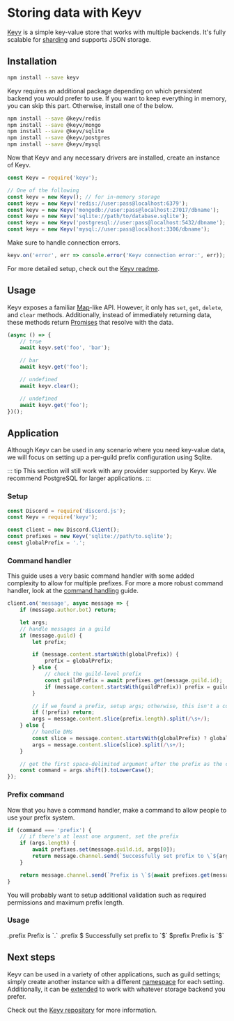 # Storing data with Keyv

[Keyv](https://github.com/lukechilds/keyv) is a simple key-value store that works with multiple backends. It's fully scalable for [sharding](/sharding/) and supports JSON storage.

## Installation

```bash
npm install --save keyv
```

Keyv requires an additional package depending on which persistent backend you would prefer to use. If you want to keep everything in memory, you can skip this part. Otherwise, install one of the below.

```bash
npm install --save @keyv/redis
npm install --save @keyv/mongo
npm install --save @keyv/sqlite
npm install --save @keyv/postgres
npm install --save @keyv/mysql
```

Now that Keyv and any necessary drivers are installed, create an instance of Keyv.
```js
const Keyv = require('keyv');

// One of the following
const keyv = new Keyv(); // for in-memory storage
const keyv = new Keyv('redis://user:pass@localhost:6379');
const keyv = new Keyv('mongodb://user:pass@localhost:27017/dbname');
const keyv = new Keyv('sqlite://path/to/database.sqlite');
const keyv = new Keyv('postgresql://user:pass@localhost:5432/dbname');
const keyv = new Keyv('mysql://user:pass@localhost:3306/dbname');
```

Make sure to handle connection errors.

```js
keyv.on('error', err => console.error('Keyv connection error:', err));
```

For more detailed setup, check out the [Keyv readme](https://github.com/lukechilds/keyv/blob/master/README.md).

## Usage

Keyv exposes a familiar [Map](https://developer.mozilla.org/en-US/docs/Web/JavaScript/Reference/Global_Objects/Map)-like API. However, it only has `set`, `get`, `delete`, and `clear` methods. Additionally, instead of immediately returning data, these methods return [Promises](/additional-info/async-await.md) that resolve with the data.

```js
(async () => {
    // true
    await keyv.set('foo', 'bar');

    // bar
    await keyv.get('foo');

    // undefined
    await keyv.clear();

    // undefined
    await keyv.get('foo');
})();
```

## Application

Although Keyv can be used in any scenario where you need key-value data, we will focus on setting up a per-guild prefix configuration using Sqlite.

::: tip
This section will still work with any provider supported by Keyv. We recommend PostgreSQL for larger applications.
:::

### Setup

```js
const Discord = require('discord.js');
const Keyv = require('keyv');

const client = new Discord.Client();
const prefixes = new Keyv('sqlite://path/to.sqlite');
const globalPrefix = '.';
```

### Command handler

This guide uses a very basic command handler with some added complexity to allow for multiple prefixes. For more a more robust command handler, look at the [command handling](/command-handling/) guide.

```js
client.on('message', async message => {
    if (message.author.bot) return;

    let args;
    // handle messages in a guild
    if (message.guild) {
        let prefix;

        if (message.content.startsWith(globalPrefix)) {
            prefix = globalPrefix;
        } else {
            // check the guild-level prefix
            const guildPrefix = await prefixes.get(message.guild.id);
            if (message.content.startsWith(guildPrefix)) prefix = guildPrefix;
        }

        // if we found a prefix, setup args; otherwise, this isn't a command
        if (!prefix) return;
        args = message.content.slice(prefix.length).split(/\s+/);
    } else {
        // handle DMs
        const slice = message.content.startsWith(globalPrefix) ? globalPrefix.length : 0;
        args = message.content.slice(slice).split(/\s+/);
    }

    // get the first space-delimited argument after the prefix as the command
    const command = args.shift().toLowerCase();
});
```

### Prefix command

Now that you have a command handler, make a command to allow people to use your prefix system.
```js
if (command === 'prefix') {
    // if there's at least one argument, set the prefix
    if (args.length) {
        await prefixes.set(message.guild.id, args[0]);
        return message.channel.send(`Successfully set prefix to \`${args[0]}\``);
    }

    return message.channel.send(`Prefix is \`${await prefixes.get(message.guild.id) || globalPrefix}\``);
}
```

You will probably want to setup additional validation such as required permissions and maximum prefix length.

### Usage

<div is="discord-messages">
    <discord-message author="User" avatar="djs">
        .prefix
    </discord-message>
    <discord-message author="Tutorial Bot" :bot="true">
        Prefix is `.`
    </discord-message>
    <discord-message author="User" avatar="djs">
        .prefix $
    </discord-message>
    <discord-message author="Tutorial Bot" :bot="true">
        Successfully set prefix to `$`
    </discord-message>
    <discord-message author="User" avatar="djs">
        $prefix
    </discord-message>
    <discord-message author="Tutorial Bot" :bot="true">
        Prefix is `$`
    </discord-message>
</div>

## Next steps

Keyv can be used in a variety of other applications, such as guild settings; simply create another instance with a different [namespace](https://github.com/lukechilds/keyv#namespaces) for each setting. Additionally, it can be [extended](https://github.com/lukechilds/keyv#third-party-storage-adapters) to work with whatever storage backend you prefer.

Check out the [Keyv repository](https://github.com/lukechilds/keyv) for more information.
